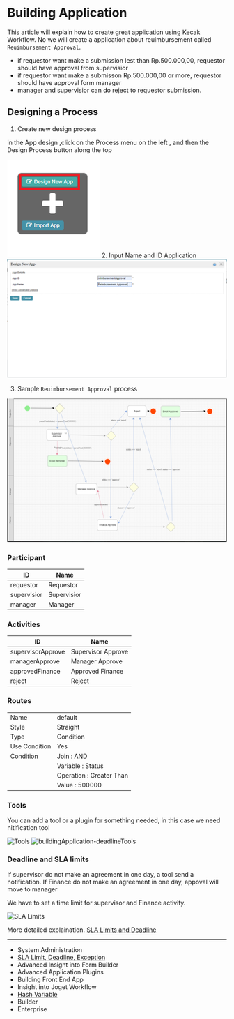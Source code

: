 
# Building Application 

This article will explain how to create great application using Kecak Workflow. No we will create a application about reuimbursement called `Reuimbursement Approval`.

- if requestor want make a submission lest than Rp.500.000,00, requestor should have approval from supervisior 
- if requestor want make a submisson Rp.500.000,00 or more, requestor should have approval form manager
- manager and supervisior can do reject to requestor submission.

## Designing a Process
1. Create new design process 

in the App design ,click on the Process menu on the left , and then the Design Process button along the top 

<img src = "https://raw.githubusercontent.com/kinnara-digital-studio/kecak-workflow/master/docs/assets/buildingApplication-createNewDesign.png" alt="buildingApplication-createNewDesign" />
2. Input Name and ID Application
 
<img src = "https://raw.githubusercontent.com/kinnara-digital-studio/kecak-workflow/master/docs/assets/buildingApplication-NameId.png" alt="buildingApplication-NameId" />

3. Sample `Reuimbursement Approval` process 

<img src = "https://raw.githubusercontent.com/kinnara-digital-studio/kecak-workflow/master/docs/assets/buildingApplication-designProcess.png" alt="buildingApplication-designProcess" />

### Participant

| ID | Name |
|---|---
| requestor | Requestor |
| supervisior | Supervisior |
| manager |	Manager |

### Activities

| ID | Name |
|---|---
| supervisorApprove | Supervisor Approve |
| managerApprove | Manager Approve |
| approvedFinance|	Approved Finance |
| reject | Reject |

### Routes

|  |  |
|---|---|
| Name | default |
| Style | Straight |
| Type | Condition |
| Use Condition | Yes |
| Condition | Join : AND |
|  | Variable : Status |
|  | Operation : Greater Than |
|  | Value : 500000 |


### Tools 

You can add a tool or a plugin for something needed, in this case we need nitification tool 

<img src = "https://raw.githubusercontent.com/kinnara-digital-studio/kecak-workflow/master/docs/assets/Tools.png" alt="Tools" />

<img src = "https://raw.githubusercontent.com/kinnara-digital-studio/kecak-workflow/master/docs/assets/buildingApplication-buildingApplication-deadlineTools.png" alt="buildingApplication-deadlineTools" />

### Deadline and SLA limits 
 
If supervisor do not make an agreement in one day, a tool send a notification. If Finance do not  make an agreement in one day, appoval will move to manager 

We have to set a time limit for supervisor and Finance activity.

<img src = "https://raw.githubusercontent.com/kinnara-digital-studio/kecak-workflow/master/docs/assets/SLA Limits" alt="SLA Limits" />

More detailed explaination. [SLA Limits and Deadline](buildingApplication_deadline.md)


----

- System Administration 
- [SLA Limit, Deadline, Exception](buildingApplication_deadline.md)
- Advanced Insignt into Form Builder 
- Advanced Application Plugins
- Building Front End App
- Insight into Joget Workflow
- [Hash Variable](buildingAplication_HashVariabel.md)
- Builder
- Enterprise
